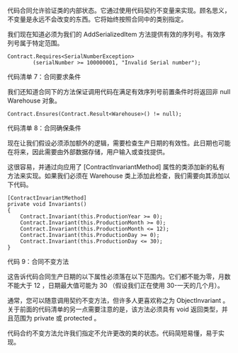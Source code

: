 代码合同允许验证类的内部状态。它通过使用代码契约不变量来实现。顾名思义，不变量是永远不会改变的东西。它将始终按照合同中的类别指定。

我们现在知道必须为我们的 AddSerializedItem 方法提供有效的序列号。有效序列号属于特定范围。

```
Contract.Requires<SerialNumberException>
        (serialNumber >= 100000001, "Invalid Serial number");

```

代码清单 7：合同要求条件

我们还知道合同下的方法保证调用代码在满足有效序列号前置条件时将返回非 null Warehouse 对象。

```
Contract.Ensures(Contract.Result<Warehouse>() != null);

```

代码清单 8：合同确保条件

现在让我们假设必须添加额外的逻辑，需要检查生产日期的有效性。此日期也可能在将来，因此需要由外部数据存储，用户输入或查找提供。

这很容易，并通过向应用了 [ContractInvariantMethod] 属性的类添加新的私有方法来实现。如果我们必须在 Warehouse 类上添加此检查，我们需要向其添加以下代码。

```
[ContractInvariantMethod]
private void Invariants()
{
    Contract.Invariant(this.ProductionYear >= 0);        
    Contract.Invariant(this.ProductionMonth >= 0);
    Contract.Invariant(this.ProductionMonth <= 12);
    Contract.Invariant(this.ProductionDay >= 0);
    Contract.Invariant(this.ProductionDay <= 30);
}

```

代码 9：合同不变方法

这告诉代码合同生产日期的以下属性必须落在以下范围内。它们都不能为零，月数不能大于 12 ，日期最大值可能为 30 （假设我们正在使用 30-一天的几个月）。

通常，您可以随意调用契约不变方法，但许多人更喜欢称之为 ObjectInvariant 。关于前面的代码清单的另一点需要注意的是，该方法必须具有 void 返回类型，并且范围为 private 或 protected 。

代码合约不变方法允许我们指定不允许更改的类的状态。代码简短易懂，易于实现。